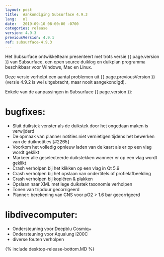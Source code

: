 ```yaml
---
layout: post
title:  Aankondiging Subsurface 4.9.3
lang:   nl
date:   2019-09-10 08:00:00 -0700
categories: release
version: 4.9.3
previousVersion: 4.9.1
ref: subsurface-4.9.3
---
```


Het Subsurface ontwikkelteam presenteert met trots versie {{ page.version }} van Subsurface, een open source duiklog en duikplan programma beschikbaar voor Windows, Mac en Linux.

Deze versie verhelpt een aantal problemen uit {{ page.previousVersion }} (versie 4.9.2 is wel uitgebracht, maar nooit aangekondigd).

Enkele van de aanpassingen in Subsurface {{ page.version }}:

# bugfixes:

- Sluit duikstek venster als de duikstek door het ongedaan maken is verwijderd
- De opmaak van planner notities niet vernietigen tijdens het bewerken van de duiknotities \[\#2265\]
- Voorkom het volledig opnieuw laden van de kaart als er op een vlag wordt geklikt
- Markeer alle geselecteerde duikstekken wanneer er op een vlag wordt geklikt
- Crash verholpen bij het klikken op een vlag in Qt 5.9
- Crash verholpen bij het opslaan van ondertitels of profielafbeelding
- Crash verholpen bij kopiëren &amp; plakken
- Opslaan naar XML met lege duikstek taxonomie verholpen
- Tonen van tripduur gecorrigeerd
- Planner: berekening van CNS voor pO2 > 1.6 bar gecorrigeerd

# libdivecomputer:

- Ondersteuning voor Deepblu Cosmiq+
- Ondersteuning voor Aqualung i200C
- diverse fouten verholpen

{% include desktop-release-bottom.MD %}

